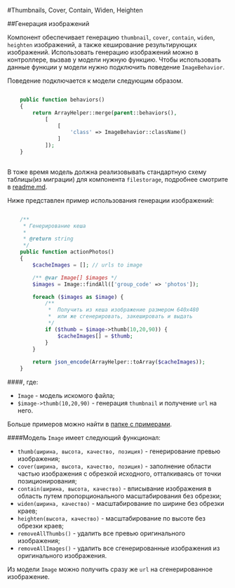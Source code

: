 #Thumbnails, Cover, Contain, Widen, Heighten

##Генерация изображений

Компонент обеспечивает генерацию `thumbnail`, `cover`, `contain`, `widen`, `heighten` изображений, а также кеширование результирующих изображений.
Использовать генерацию изображений можно в контроллере, вызвав у модели нужную функцию. Чтобы использовать данные функции у модели нужно подключить поведение `ImageBehavior`. 

Поведение подключается к модели следующим образом. 
```php

    public function behaviors()
    {
        return ArrayHelper::merge(parent::behaviors(),
            [
                [
                    'class' => ImageBehavior::className()
                ]
            ]);
    }
    
```
В тоже время модель должна реализовывать стандартную схему таблицы(из миграции) для компонента `filestorage`, 
подробнее смотрите в [readme.md](/README.md).

Ниже представлен пример использования генерации изображений:

```php

    /**
     * Генерирование кеша
     *
     * @return string
     */
    public function actionPhotos()
    {
        $cacheImages = []; // urls to image

        /** @var Image[] $images */
        $images = Image::findAll(['group_code' => 'photos']);

        foreach ($images as $image) {
            /**
             *  Получить из кеша изображение размером 640x480
             *  или же сгенерировать, закешировать и выдать
             */
            if ($thumb = $image->thumb(10,20,90)) {
                $cacheImages[] = $thumb;
            }
        }
        
        return json_encode(ArrayHelper::toArray($cacheImages));
    }
```
####, где: 
- `Image` - модель искомого файла;
- `$image->thumb(10,20,90)` - генерация  `thumbnail` и получение `url` на него.

Больше примеров можно найти в [папке с примерами](../examples).

####Модель `Image` имеет следующий функционал: 
 - `thumb(ширина, высота, качество, позиция)` - генерирование превью изображения;
 - `cover(ширина, высота, качество, позиция)` - заполнение области частью изображения с обрезкой исходного, отталкиваясь от точки позиционирования;
 - `contain(ширина, высота, качество)` - вписывание изображения в область путем пропорционального масштабирования без обрезки;
 - `widen(ширина, качество)` - масштабирование по ширине без обрезки краев;
 - `heighten(высота, качество)` - масштабирование по высоте без обрезки краев;
 - `removeAllThumbs()` - удалить все превью оригинального изображения; 
 - `removeAllImages()` - удалить все сгенерированные изображения из оригинального изображения.

Из модели `Image` можно получить сразу же `url` на сгенерированное изображение.